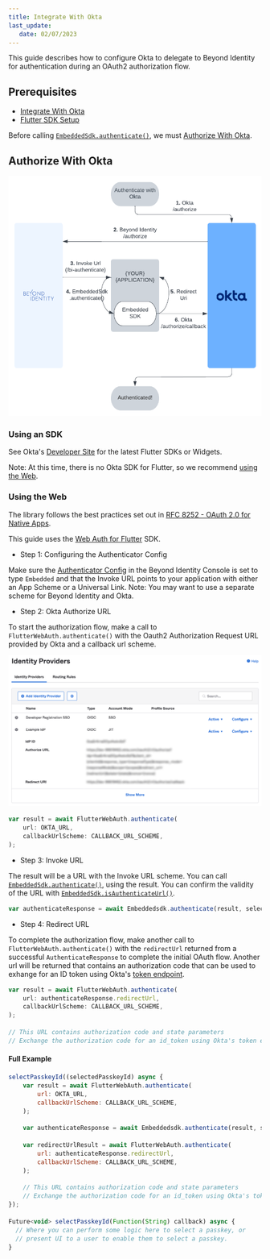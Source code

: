 ```yaml
---
title: Integrate With Okta
last_update: 
   date: 02/07/2023
---
```


This guide describes how to configure Okta to delegate to Beyond Identity for authentication during an OAuth2 authorization flow.

## Prerequisites

 - [Integrate With Okta](../../guides/integrate-with-okta.md)
 - [Flutter SDK Setup](../../workflows/sdk-setup.mdx?sdks=flutter)

Before calling [`EmbeddedSdk.authenticate()`](../../workflows/sdk-setup.mdx?sdks=flutter#authentication), we must [Authorize With Okta](#authorize-with-okta).

## Authorize With Okta

![../../images/integrate-with-okta-flow](../../images/integrate-with-okta-flow.png)

### Using an SDK

See Okta's [Developer Site](https://developer.okta.com/code/#mobile-native) for the latest Flutter SDKs or Widgets.

Note: At this time, there is no Okta SDK for Flutter, so we recommend [using the Web](#using-the-web).

### Using the Web

The library follows the best practices set out in [RFC 8252 - OAuth 2.0 for Native Apps](https://tools.ietf.org/html/rfc8252).

This guide uses the [Web Auth for Flutter](https://github.com/LinusU/flutter_web_auth) SDK.

 - Step 1: Configuring the Authenticator Config

Make sure the [Authenticator Config](../../platform-overview/authenticator-config#embedded-sdk) in the Beyond Identity Console is set to type `Embedded` and that the Invoke URL points to your application with either an App Scheme or a Universal Link. Note: You may want to use a separate scheme for Beyond Identity and Okta.

 - Step 2: Okta Authorize URL

To start the authorization flow, make a call to `FlutterWebAuth.authenticate()` with the Oauth2 Authorization Request URL provided by Okta and a callback url scheme.

![../../images/okta-identity-provider-example](../../images/okta-identity-provider-example.png)

```javascript
var result = await FlutterWebAuth.authenticate(
    url: OKTA_URL,
    callbackUrlScheme: CALLBACK_URL_SCHEME,
);
```

 - Step 3: Invoke URL

The result will be a URL with the Invoke URL scheme. You can call [`EmbeddedSdk.authenticate()`](../../workflows/sdk-setup.mdx?sdks=flutter#authentication), using the result. You can confirm the validity of the URL with [`EmbeddedSdk.isAuthenticateUrl()`](../../workflows/sdk-setup.mdx?sdks=flutter#authenticate-url-validation).

```javascript
var authenticateResponse = await Embeddedsdk.authenticate(result, selectedPasskeyId);
```

 - Step 4: Redirect URL

To complete the authorization flow, make another call to `FlutterWebAuth.authenticate()` with the `redirectUrl` returned from a successful `AuthenticateResponse` to complete the initial OAuth flow. Another url will be returned that contains an authorization code that can be used to exhange for an ID token using Okta's [token endpoint](https://developer.okta.com/docs/reference/api/oidc/#token).

```javascript
var result = await FlutterWebAuth.authenticate(
    url: authenticateResponse.redirectUrl,
    callbackUrlScheme: CALLBACK_URL_SCHEME,
);

// This URL contains authorization code and state parameters
// Exchange the authorization code for an id_token using Okta's token endpoint.
```

#### Full Example

```javascript
selectPasskeyId((selectedPasskeyId) async {
    var result = await FlutterWebAuth.authenticate(
        url: OKTA_URL,
        callbackUrlScheme: CALLBACK_URL_SCHEME,
    );

    var authenticateResponse = await Embeddedsdk.authenticate(result, selectedPasskeyId);

    var redirectUrlResult = await FlutterWebAuth.authenticate(
        url: authenticateResponse.redirectUrl,
        callbackUrlScheme: CALLBACK_URL_SCHEME,
    );

    // This URL contains authorization code and state parameters
    // Exchange the authorization code for an id_token using Okta's token endpoint.
});

Future<void> selectPasskeyId(Function(String) callback) async {
  // Where you can perform some logic here to select a passkey, or
  // present UI to a user to enable them to select a passkey.
}
```
